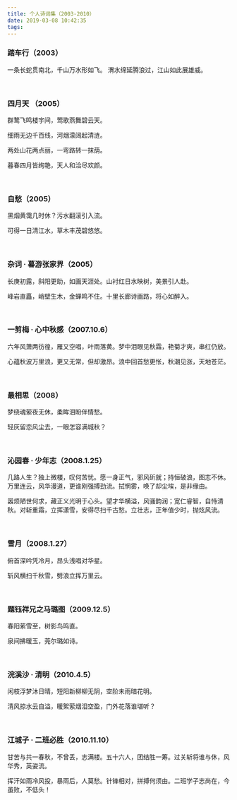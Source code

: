 ```yaml
---
title: 个人诗词集（2003-2010）
date: 2019-03-08 10:42:35
tags:
---
```








### 踏车行（2003）

一条长蛇贯南北，千山万水形如飞。
渭水绵延腾浪过，江山如此展雄威。



<br>



### 四月天 （2005）

群鹜飞鸣楼宇间，莺歌燕舞碧云天。

细雨无边千百线，河烟濛阔起清涟。

两处山花两点丽，一弯路转一抹荫。

暮春四月皆绚艳，天人和洽尽欢颜。



<br>



### 自愁（2005）

黑烟黄霭几时休？污水翻滚引入流。

可得一日清江水，草木丰茂碧悠悠。



<br>



### 杂词 · 暮游张家界（2005）

长庚初露，斜阳更助，如画天涯处。山衬红日水映树，美景引人赴。

峰岩直矗，峭壁生木，金蝉鸣不住。十里长廊诗画路，将心如醉入。



<br>



### 一剪梅 · 心中秋感（2007.10.6）

六年风萧两彷徨，雁又空唱，叶雨落黄。梦中泪眼见秋霜，艳菊才爽，串红仍放。

心蕴秋波万里浪，更又无常，但却激昂。浪中回首愁更怅，秋潮见涨，天地苍茫。



<br>



### 最相思（2008）

梦绕魂萦夜无休，柔眸泪盼伴情愁。

轻灰留恋风尘去，一眼怎容满城秋？



<br>



### 沁园春 · 少年志（2008.1.25）

几路人生？独上微楼，叹何苦忧。愿一身正气，邪风斫就；持恒破浪，图志不休。万里连云，风华漫道，更谁刚强搏劲流。拭惘雾，唤了却尘埃，是非缘由。

嚣烦陋世何求，藏正义光明于心头。望才华横溢，风骚韵润；宽仁睿智，自恃清秋。对斩重霜，立挥潇雪，安得尽扫千古愁。立壮志，正年值少时，抛炫风流。



<br>



### 雪月（2008.1.27）

俯首深吟凭冷月，昂头浅唱对华星。

斩风横扫千秋雪，劈浪立挥万里云。



<br>



### 题钰祥兄之马璐图（2009.12.5）

春阳萦雪至，树影鸟鸣直。

泉间拂暖玉，莞尔璐如诗。



<br>



### 浣溪沙 · 清明（2010.4.5）

闲枝浮梦沐日晴，短阳新柳柳无阴，空阶未雨暗花明。

清风掠水云自溢，暖絮萦烟泪空盈，门外花落谁堪听？



<br>



### 江城子 · 二班必胜（2010.11.10）

甘苦与共一春秋，不曾丢，志满楼。五十六人，团结胜一筹。过关斩将谁与休，风华秀，英姿流。

挥汗如雨冷风投，暴雨后，人莫愁。针锋相对，拼搏何须由。二班学子志尚在，今虽败，不低头！







